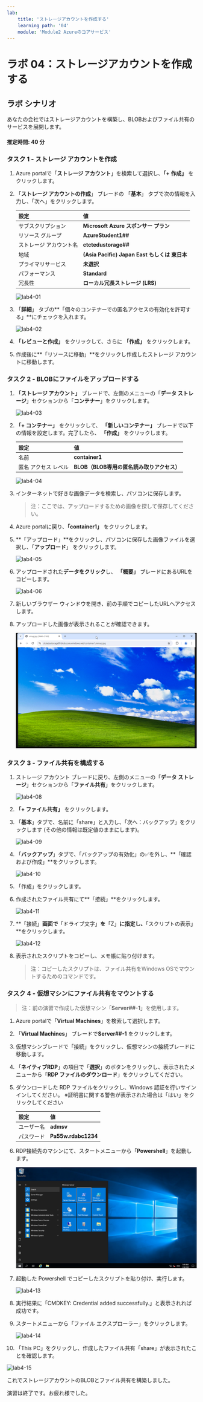 ```yaml
---
lab:
    title: 'ストレージアカウントを作成する'
    learning path: '04'
    module: 'Module2 Azureのコアサービス'
---
```


# ラボ 04：ストレージアカウントを作成する

## ラボ シナリオ

あなたの会社ではストレージアカウントを構築し、BLOBおよびファイル共有のサービスを展開します。



#### 推定時間: 40 分

### タスク 1 - ストレージ アカウントを作成

1. Azure portalで「**ストレージ アカウント**」を検索して選択し、**「+ 作成」** をクリックします。 

2. 「**ストレージ アカウントの作成**」 ブレードの 「**基本**」 タブで次の情報を入力し、「次へ」をクリックします。

    | 設定 | 値 |
    | --- | --- |
    | サブスクリプション | **Microsoft Azure スポンサー プラン** |
    | リソース グループ | **AzureStudent1##**                           |
    | ストレージ アカウント名 | **ctctedustorage##**                          |
    | 地域 | **(Asia Pacific) Japan East もしくは 東日本** |
    | プライマリサービス      | **未選択**                                    |
    | パフォーマンス          | **Standard**                                  |
    | 冗長性 | **ローカル冗長ストレージ (LRS)** |

    ![lab4-01](./media/lab4-01.BMP)

3. 「**詳細**」 タブの**「個々のコンテナーでの匿名アクセスの有効化を許可する」**にチェックを入れます。 

    ![lab4-02](./media/lab4-02.BMP)

4. **「レビューと作成」**  をクリックして、さらに **「作成」** をクリックします。

5. 作成後に**「リソースに移動」**をクリックし作成したストレージ アカウントに移動します。 




### タスク 2 - BLOBにファイルをアップロードする

1. **「ストレージ アカウント」** ブレードで、左側のメニューの「**データ ストレージ**」セクションから「**コンテナー**」をクリックします。

   ![lab4-03](./media/lab4-03.BMP)

   

2. **「+ コンテナー」** をクリックして、 **「新しいコンテナー」**  ブレードで以下の情報を設定します。完了したら、 **「作成」** をクリックします。

   | 設定                 | 値                                         |
   | -------------------- | ------------------------------------------ |
   | 名前                 | **container1**                             |
   | 匿名 アクセス レベル | **BLOB（BLOB専用の匿名読み取りアクセス）** |

   ![lab4-04](./media/lab4-04.BMP)

   

3. インターネットで好きな画像データを検索し、パソコンに保存します。

   > 注：ここでは、アップロードするための画像を探して保存してください。

4. Azure portalに戻り、**「container1」** をクリックします。

5. **「アップロード」**をクリックし、パソコンに保存した画像ファイルを選択し、「**アップロード**」 をクリックします。

   ![lab4-05](./media/lab4-05.BMP)

   

6. アップロードされた**データをクリック**し、 **「概要」** ブレードにあるURLをコピーします。

   ![lab4-06](./media/lab4-06.BMP)

7. 新しいブラウザー ウィンドウを開き、前の手順でコピーしたURLへアクセスします。

8. アップロードした画像が表示されることが確認できます。

   ![lab4-07](./media/lab4-07.BMP)

   


### タスク 3 - ファイル共有を構成する

1. ストレージ アカウント ブレードに戻り、左側のメニューの「**データ ストレージ**」セクションから「**ファイル共有**」をクリックします。

    ![lab4-08](./media/lab4-08.BMP)

    

2. **「+ ファイル共有」** をクリックします。

3. 「**基本**」タブで、名前に「share」と入力し、「次へ：バックアップ」をクリックします (その他の情報は既定値のままにします)。

    ![lab4-09](./media/lab4-09.BMP)

    

4. 「**バックアップ**」タブで、「バックアップの有効化」の✅を外し、**「確認および作成」**をクリックします。

    ![lab4-10](./media/lab4-10.BMP)

    

5. 「作成」をクリックします。

6. 作成されたファイル共有にて**「接続」**をクリックします。

    ![lab4-11](./media/lab4-11.BMP)

    

7. **「接続」**画面で**「ドライブ文字」**を**「Z」**に指定し、**「スクリプトの表示」**をクリックします。

    ![lab4-12](./media/lab4-12.BMP)

    

8. 表示されたスクリプトをコピーし、メモ帳に貼り付けます。

    > 注：コピーしたスクリプトは、ファイル共有をWindows OSでマウントするためのコマンドです。



### タスク 4 - 仮想マシンにファイル共有をマウントする

> 注：前の演習で作成した仮想マシン「**Server##-1**」を使用します。

1. Azure portalで「**Virtual Machines**」を検索して選択します。

2. 「**Virtual Machines**」 ブレードで**Server##-1** をクリックします。
3. 仮想マシンブレードで「接続」をクリックし、仮想マシンの接続ブレードに移動します。

4. 「**ネイティブRDP**」の項目で「**選択**」のボタンをクリックし、表示されたメニューから「**RDP ファイルのダウンロード**」をクリックしてください。

5. ダウンロードした RDP ファイルをクリックし、Windows 認証を行いサインインしてください。
   ※証明書に関する警告が表示された場合は「はい」をクリックしてください

   | **設定**   | **値**              |
   | :--------- | :------------------ |
   | ユーザー名 | **admsv**           |
   | パスワード | **Pa55w.rdabc1234** |

   

6. RDP接続先のマシンにて、スタートメニューから「**Powershell**」を起動します。

   ![AZ900_Lab1_20](./media/AZ900_Lab1_20.png)

   

7. 起動した Powershell でコピーしたスクリプトを貼り付け、実行します。

   ![lab4-13](./media/lab4-13.BMP)

   

8. 実行結果に「CMDKEY: Credential added successfully.」と表示されれば成功です。

9. スタートメニューから「ファイル エクスプローラー」をクリックします。

   ![lab4-14](./media/lab4-14.BMP)

   

10. 「This PC」をクリックし、作成したファイル共有「share」が表示されたことを確認します。

![lab4-15](./media/lab4-15.BMP)



これでストレージアカウントのBLOBとファイル共有を構築しました。

演習は終了です。お疲れ様でした。

